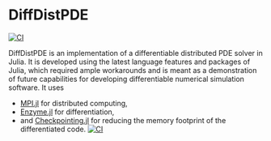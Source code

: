 # DiffDistPDE
[![CI](https://github.com/DJ4Earth/Burgers.jl/actions/workflows/action.yml/badge.svg)](https://github.com/michel2323/Neighborhoods.jl/actions/workflows/ci.yml)

DiffDistPDE is an implementation of a differentiable distributed PDE solver in Julia. It is developed using the latest language features and packages of Julia, which required ample workarounds and is meant as a demonstration of future capabilities for developing differentiable numerical simulation software. It uses
* [MPI.jl](https://github.com/JuliaParallel/MPI.jl) for distributed computing,
* [Enzyme.jl](https://github.com/EnzymeAD/Enzyme.jl) for differentiation,
* and [Checkpointing.jl](https://github.com/Argonne-National-Laboratory/Checkpointing.jl) for reducing the memory footprint of the differentiated code.
[![CI](https://github.com/michel2323/Neighborhoods.jl/actions/workflows/action.yml/badge.svg)](https://github.com/michel2323/Neighborhoods.jl/actions/workflows/action.yml)
